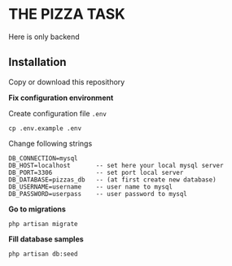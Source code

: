# THE PIZZA TASK

Here is only backend

## Installation

Copy or download this reposithory

**Fix configuration environment**

Create configuration file `.env`

    cp .env.example .env

Change following strings

    DB_CONNECTION=mysql
    DB_HOST=localhost  		-- set here your local mysql server
    DB_PORT=3306			-- set port local server
    DB_DATABASE=pizzas_db	-- (at first create new database) 
    DB_USERNAME=username	-- user name to mysql
    DB_PASSWORD=userpass	-- user password to mysql


**Go to migrations**

    php artisan migrate
	
**Fill database samples**

	php artisan db:seed
	

	
	
	
